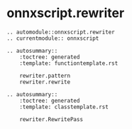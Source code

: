 # onnxscript.rewriter

```{eval-rst}
.. automodule::onnxscript.rewriter
.. currentmodule:: onnxscript
```

```{eval-rst}
.. autosummary::
    :toctree: generated
    :template: functiontemplate.rst

    rewriter.pattern
    rewriter.rewrite
```

```{eval-rst}
.. autosummary::
    :toctree: generated
    :template: classtemplate.rst

    rewriter.RewritePass
```
